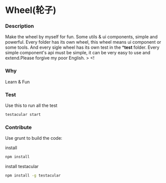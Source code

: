Wheel(轮子)
==========

### Description ###

Make the wheel by myself for fun. Some utils & ui components, simple and powerful. Every folder has its own wheel, this wheel means ui component or some tools. And every sigle wheel has its own test in the ***test** folder. Every simple component's api must be simple, it can be very easy to use and extend.Please forgive my poor English.  >  <!

### Why ###

Learn & Fun

### Test ###

Use this to run all the test

```bash
testacular start
```

### Contribute ###

Use grunt to build the code:

install

```bash
npm install
```

install testacular

```bash
npm install -g testacular
```

